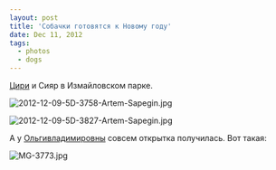 ```yaml
---
layout: post
title: 'Собачки готовятся к Новому году'
date: Dec 11, 2012
tags:
  - photos
  - dogs
---
```


[Цири](http://birdwatcher.ru/albums/saluki/ "Фотографии салюки Цири") и Сияр в Измайловском парке.

![2012-12-09-5D-3758-Artem-Sapegin.jpg](photo://982)

<!--more-->

![2012-12-09-5D-3827-Artem-Sapegin.jpg](photo://984)

А у [Ольгивладимировны](http://www.facebook.com/oflegontova) совсем открытка получилась. Вот такая:

![MG-3773.jpg](upload://MG-3773.jpg)
